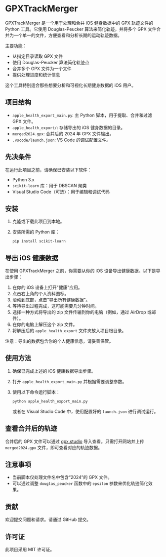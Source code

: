 # GPXTrackMerger

GPXTrackMerger 是一个用于处理和合并 iOS 健身数据中的 GPX 轨迹文件的 Python 工具。它使用 Douglas-Peucker 算法来简化轨迹，并将多个 GPX 文件合并为一个单一的文件，方便查看和分析长期的运动轨迹数据。

主要功能：
- 从指定目录读取 GPX 文件
- 使用 Douglas-Peucker 算法简化轨迹点
- 合并多个 GPX 文件为一个文件
- 提供处理进度和统计信息

这个工具特别适合那些想要分析和可视化长期健身数据的 iOS 用户。

## 项目结构

- `apple_health_export_main.py`: 主 Python 脚本，用于提取、合并和过滤 GPX 文件。
- `apple_health_export/`: 存储导出的 iOS 健身数据的目录。
- `merged2024.gpx`: 合并后的 2024 年 GPX 文件输出。
- `.vscode/launch.json`: VS Code 的调试配置文件。

## 先决条件

在运行此项目之前，请确保已安装以下软件：

- Python 3.x
- `scikit-learn` 库：用于 DBSCAN 聚类
- Visual Studio Code（可选）：用于编辑和调试代码

## 安装

1. 克隆或下载此项目到本地。
2. 安装所需的 Python 库：

   ```bash
   pip install scikit-learn
   ```

## 导出 iOS 健康数据

在使用 GPXTrackMerger 之前，你需要从你的 iOS 设备导出健康数据。以下是导出步骤：

1. 在你的 iOS 设备上打开"健康"应用。
2. 点击右上角的个人资料图标。
3. 滚动到底部，点击"导出所有健康数据"。
4. 等待导出过程完成，这可能需要几分钟时间。
5. 选择一种方式将导出的 zip 文件传输到你的电脑（例如，通过 AirDrop 或邮件）。
6. 在你的电脑上解压这个 zip 文件。
7. 将解压后的 `apple_health_export` 文件夹放入项目根目录。

注意：导出的数据包含你的个人健康信息，请妥善保管。

## 使用方法

1. 确保已完成上述的 iOS 健康数据导出步骤。
2. 打开 `apple_health_export_main.py` 并根据需要调整参数。
3. 使用以下命令运行脚本：

   ```bash
   python apple_health_export_main.py
   ```

   或者在 Visual Studio Code 中，使用配置好的 `launch.json` 进行调试运行。

## 查看合并后的轨迹

合并后的 GPX 文件可以通过 [gpx.studio](https://gpx.studio/app#1.17/0/0) 导入查看。只需打开网站并上传 `merged2024.gpx` 文件，即可查看对应的轨迹数据。

## 注意事项

- 当前脚本仅处理文件名中包含“2024”的 GPX 文件。
- 可以通过调整 `douglas_peucker` 函数中的 `epsilon` 参数来优化轨迹简化效果。

## 贡献

欢迎提交问题和请求。请通过 GitHub 提交。

## 许可证

此项目采用 MIT 许可证。
